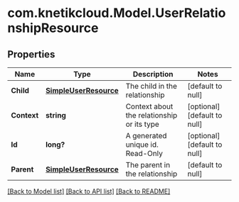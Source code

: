 # com.knetikcloud.Model.UserRelationshipResource
## Properties

Name | Type | Description | Notes
------------ | ------------- | ------------- | -------------
**Child** | [**SimpleUserResource**](SimpleUserResource.md) | The child in the relationship | [default to null]
**Context** | **string** | Context about the relationship or its type | [optional] [default to null]
**Id** | **long?** | A generated unique id. Read-Only | [optional] [default to null]
**Parent** | [**SimpleUserResource**](SimpleUserResource.md) | The parent in the relationship | [default to null]

[[Back to Model list]](../README.md#documentation-for-models) [[Back to API list]](../README.md#documentation-for-api-endpoints) [[Back to README]](../README.md)

